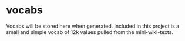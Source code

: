 # vocabs
Vocabs will be stored here when generated. Included in this project is a small and simple vocab of 12k values pulled from the mini-wiki-texts.